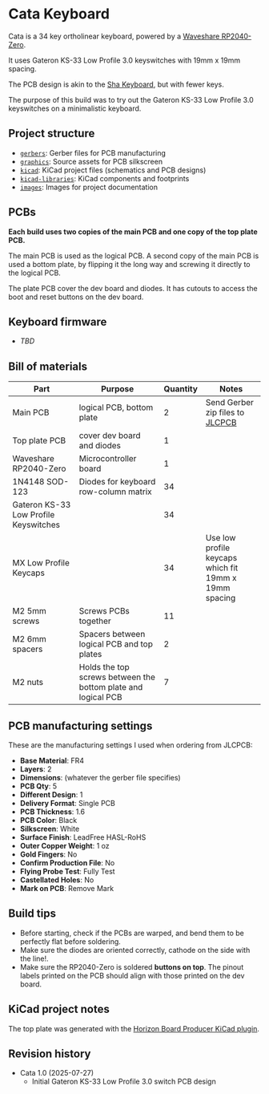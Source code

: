 # Cata Keyboard

Cata is a 34 key ortholinear keyboard, powered by a [Waveshare RP2040-Zero](https://www.waveshare.com/rp2040-zero.htm).

It uses Gateron KS-33 Low Profile 3.0 keyswitches with 19mm x 19mm spacing.

The PCB design is akin to the [Sha Keyboard](https://github.com/skarrmann/sha), but with fewer keys.

The purpose of this build was to try out the Gateron KS-33 Low Profile 3.0 keyswitches on a minimalistic keyboard.

## Project structure

* [`gerbers`](gerbers): Gerber files for PCB manufacturing
* [`graphics`](graphics): Source assets for PCB silkscreen
* [`kicad`](kicad): KiCad project files (schematics and PCB designs)
* [`kicad-libraries`](kicad-libraries): KiCad components and footprints
* [`images`](images): Images for project documentation

## PCBs

**Each build uses two copies of the main PCB and one copy of the top plate PCB.**

The main PCB is used as the logical PCB. A second copy of the main PCB is used a bottom plate, by flipping it the long way and screwing it directly to the logical PCB.

The plate PCB cover the dev board and diodes. It has cutouts to access the boot and reset buttons on the dev board.

## Keyboard firmware

* *TBD*

## Bill of materials

Part | Purpose | Quantity | Notes
---- | ------- | -------- | ---------
Main PCB  | logical PCB, bottom plate | 2 | Send Gerber zip files to [JLCPCB](https://jlcpcb.com/)
Top plate PCB  | cover dev board and diodes  | 1 | 
Waveshare RP2040-Zero | Microcontroller board | 1 |
1N4148 SOD-123 | Diodes for keyboard row-column matrix | 34 |
Gateron KS-33 Low Profile Keyswitches |  | 34 |
MX Low Profile Keycaps | | 34 | Use low profile keycaps which fit 19mm x 19mm spacing
M2 5mm screws | Screws PCBs together | 11 |
M2 6mm spacers | Spacers between logical PCB and top plates | 2 |
M2 nuts | Holds the top screws between the bottom plate and logical PCB | 7 |

## PCB manufacturing settings

These are the manufacturing settings I used when ordering from JLCPCB:

* **Base Material**: FR4
* **Layers**: 2
* **Dimensions**: (whatever the gerber file specifies)
* **PCB Qty**: 5
* **Different Design**: 1
* **Delivery Format**: Single PCB
* **PCB Thickness**: 1.6
* **PCB Color**: Black
* **Silkscreen**: White
* **Surface Finish**: LeadFree HASL-RoHS
* **Outer Copper Weight**: 1 oz
* **Gold Fingers**: No
* **Confirm Production File**: No
* **Flying Probe Test**: Fully Test
* **Castellated Holes**: No
* **Mark on PCB**: Remove Mark

## Build tips

* Before starting, check if the PCBs are warped, and bend them to be perfectly flat before soldering.
* Make sure the diodes are oriented correctly, cathode on the side with the line!.
* Make sure the RP2040-Zero is soldered **buttons on top**. The pinout labels printed on the PCB should align with those printed on the dev board.

## KiCad project notes

The top plate was generated with the [Horizon Board Producer KiCad plugin](https://github.com/skarrmann/horizon#kicad-project-notes).

## Revision history

* Cata 1.0 (2025-07-27)
    * Initial Gateron KS-33 Low Profile 3.0 switch PCB design

